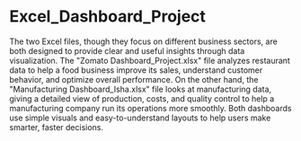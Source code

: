 # Excel_Dashboard_Project
The two Excel files, though they focus on different business sectors, are both designed to provide clear and useful insights through data visualization. The "Zomato Dashboard_Project.xlsx" file analyzes restaurant data to help a food business improve its sales, understand customer behavior, and optimize overall performance. On the other hand, the "Manufacturing Dashboard_Isha.xlsx" file looks at manufacturing data, giving a detailed view of production, costs, and quality control to help a manufacturing company run its operations more smoothly. Both dashboards use simple visuals and easy-to-understand layouts to help users make smarter, faster decisions.
